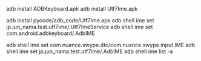adb install ADBKeyboard.apk
adb install Utf7Ime.apk

adb install pycode/adb_code/Utf7Ime.apk
adb shell ime set jp.jun_nama.test.utf7ime/.Utf7ImeService
adb shell ime set com.android.adbkeyboard/.AdbIME

adb shell ime set com.nuance.swype.dtc/com.nuance.swype.input.IME
adb shell ime set jp.jun_nama.test.utf7ime/.AdbIME
adb shell ime list -a